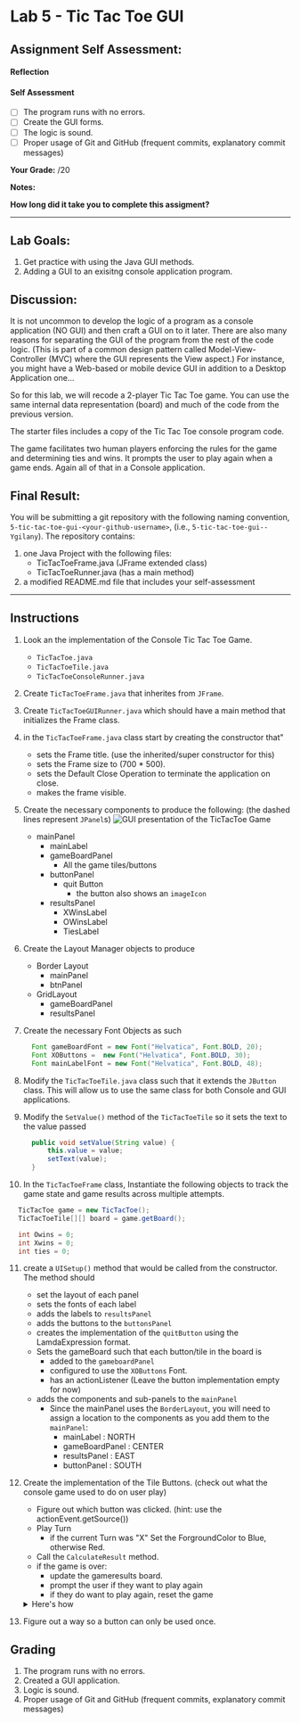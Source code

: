 # Lab 5 - Tic Tac Toe GUI
## Assignment Self Assessment:
#### Reflection
[//]: <> (share your thoughts on the assignment, things you learnt and would like to remember when you look back at this assignment)


#### Self Assessment
- [ ] The program runs with no errors.
- [ ] Create the GUI forms.
- [ ] The logic is sound.
- [ ] Proper usage of Git and GitHub (frequent commits, explanatory commit messages)

**Your Grade:**  /20

**Notes:**

**How long did it take you to complete this assigment?**

______________________________________________________________________
## Lab Goals:
1. Get practice with using the Java GUI methods.
2. Adding a GUI to an exisitng console application program.

## Discussion:
It is not uncommon to develop the logic of a program as a console application (NO GUI) and then craft a GUI on to it later. There are also many reasons for separating the GUI of the program from the rest of the code logic. (This is part of a common design pattern called Model-View-Controller (MVC) where the GUI represents the View aspect.) For instance, you might have a Web-based or mobile device GUI in addition to a Desktop Application one…

So for this lab, we will recode a 2-player Tic Tac Toe game. You can use the same internal data representation (board) and much of the code from the previous version.

The starter files includes a copy of the Tic Tac Toe console program code.

The game facilitates two human players enforcing the rules for the game and determining ties and wins. It prompts the user to play again when a game ends. Again all of that in a Console application.

## Final Result:
You will be submitting a git repository with the following naming
convention, `5-tic-tac-toe-gui-<your-github-username>`, (i.e., `5-tic-tac-toe-gui--Ygilany`). The repository contains:
1. one Java Project with the following files:
    - TicTacToeFrame.java (JFrame extended class)
    - TicTacToeRunner.java (has a main method)
2. a modified README.md file that includes your self-assessment

----

## Instructions
1. Look an the implementation of the Console Tic Tac Toe Game.
    * `TicTacToe.java`
    * `TicTacToeTile.java`
    * `TicTacToeConsoleRunner.java`

2. Create `TicTacToeFrame.java` that inherites from `JFrame`.

3. Create `TicTacToeGUIRunner.java` which should have a main method that initializes the Frame class.

4. in the `TicTacToeFrame.java` class start by creating the constructor that"
    * sets the Frame title. (use the inherited/super constructor for this)
    * sets the Frame size to (700 * 500).
    * sets the Default Close Operation to terminate the application on close.
    * makes the frame visible.

5. Create the necessary components to produce the following: (the dashed lines represent `JPanel`s)
    ![GUI presentation of the TicTacToe Game](assets/TicTacToe.png)
    * mainPanel
        * mainLabel
        * gameBoardPanel
            * All the game tiles/buttons
        * buttonPanel
            * quit Button
                * the button also shows an `imageIcon`
        * resultsPanel
            * XWinsLabel
            * OWinsLabel
            * TiesLabel

6. Create the Layout Manager objects to produce
    * Border Layout
        * mainPanel
        * btnPanel
    * GridLayout
        * gameBoardPanel
        * resultsPanel

7. Create the necessary Font Objects as such
    ```java
      Font gameBoardFont = new Font("Helvatica", Font.BOLD, 20);
      Font XOButtons =  new Font("Helvatica", Font.BOLD, 30);
      Font mainLabelFont = new Font("Helvatica", Font.BOLD, 48);
    ```

8. Modify the `TicTacToeTile.java` class such that it extends the `JButton` class. This will allow us to use the same class for both Console and GUI applications.

9. Modify the `SetValue()` method of the `TicTacToeTile` so it sets the text to the value passed

    ```java
      public void setValue(String value) {
          this.value = value;
          setText(value);
      }
    ```

10. In the `TicTacToeFrame` class, Instantiate the following objects to track the game state and game results across multiple attempts.
  ```java
    TicTacToe game = new TicTacToe();
    TicTacToeTile[][] board = game.getBoard();

    int Owins = 0;
    int Xwins = 0;
    int ties = 0;
  ```


11. create a `UISetup()` method that would be called from the constructor. The method should
    * set the layout of each panel
    * sets the fonts of each label
    * adds the labels to `resultsPanel`
    * adds the buttons to the `buttonsPanel`
    * creates the implementation of the `quitButton` using the LamdaExpression format.
    * Sets the gameBoard such that each button/tile in the board is
        * added to the `gameboardPanel`
        * configured to use the `XOButtons` Font.
        * has an actionListener (Leave the button implementation empty for now)
    * adds the components and sub-panels to the `mainPanel`
        * Since the mainPanel uses the `BorderLayout`, you will need to assign a location to the components as you add them to the `mainPanel`:
            * mainLabel : NORTH
            * gameBoardPanel : CENTER
            * resultsPanel : EAST
            * buttonPanel :  SOUTH

12. Create the implementation of the Tile Buttons. (check out what the console game used to do on user play)
    * Figure out which button was clicked. (hint: use the actionEvent.getSource())
    * Play Turn
        * if the current Turn was "X" Set the ForgroundColor to Blue, otherwise Red.
    * Call the `CalculateResult` method.
    * if the game is over:
        * update the gameresults board.
        * prompt the user if they want to play again
        * if they do want to play again, reset the game


    <details>
      <summary markdown='span'>Here's how
      </summary>

    ```java
      board[row][col].addActionListener((ActionEvent ae) -> {
          TicTacToeTile selected = (TicTacToeTile) ae.getSource();
          game.playTurn(selected.getRow(), selected.getColumn());
          selected.setForeground(
                  game.getCurrentTurn().name().equals("X") ? Color.BLUE: Color.RED
          );

          game.calculateResult();

          if(game.isOver()) {
              System.out.println("The game is over and the Result is: " + game.getResult());
              updateGameResults();
              Boolean done = SafeInput.getYNConfirmDialog("Play Again?");
              if(!done) {
                  System.exit(0);
              }
              resetGame();
          }
      });
    ```

    </details>


13. Figure out a way so a button can only be used once.

## Grading
1. The program runs with no errors.
2. Created a GUI application.
3. Logic is sound.
4. Proper usage of Git and GitHub (frequent commits, explanatory commit messages)
